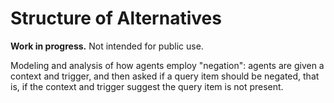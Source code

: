 # Structure of Alternatives

**Work in progress.** Not intended for public use.

Modeling and analysis of how agents employ "negation": agents are given a context and trigger, and then asked if a query item should be negated, that is, if the context and trigger suggest the query item is not present.
